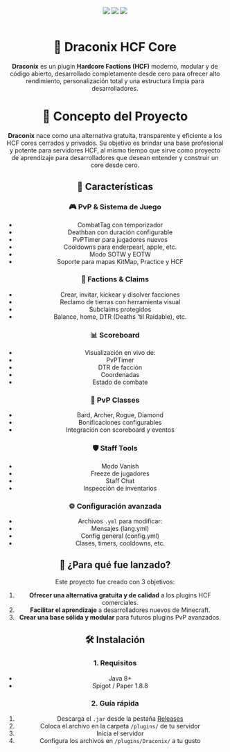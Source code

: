 <div align="center">

<img src="https://img.shields.io/badge/Minecraft-1.8.8-green?style=flat-square">
<img src="https://img.shields.io/badge/Java-8-blue?style=flat-square">
<img src="https://img.shields.io/github/license/zenthor-dev/Draconix?style=flat-square">
<br><br>

# 🐉 Draconix HCF Core
**Draconix** es un plugin **Hardcore Factions (HCF)** moderno, modular y de código abierto, desarrollado completamente desde cero para ofrecer alto rendimiento, personalización total y una estructura limpia para desarrolladores.

# 🌟 Concepto del Proyecto
**Draconix** nace como una alternativa gratuita, transparente y eficiente a los HCF cores cerrados y privados. Su objetivo es brindar una base profesional y potente para servidores HCF, al mismo tiempo que sirve como proyecto de aprendizaje para desarrolladores que desean entender y construir un core desde cero.

## 🚀 Características

### 🎮 PvP & Sistema de Juego
- CombatTag con temporizador
- Deathban con duración configurable
- PvPTimer para jugadores nuevos
- Cooldowns para enderpearl, apple, etc.
- Modo SOTW y EOTW
- Soporte para mapas KitMap, Practice y HCF

### 🏰 Factions & Claims
- Crear, invitar, kickear y disolver facciones
- Reclamo de tierras con herramienta visual
- Subclaims protegidos
- Balance, home, DTR (Deaths 'til Raidable), etc.

### 📊 Scoreboard
- Visualización en vivo de:
- PvPTimer
- DTR de facción
- Coordenadas
- Estado de combate

### 💎 PvP Classes
- Bard, Archer, Rogue, Diamond
- Bonificaciones configurables
- Integración con scoreboard y eventos

### 🛡️ Staff Tools
- Modo Vanish
- Freeze de jugadores
- Staff Chat
- Inspección de inventarios

### ⚙️ Configuración avanzada
- Archivos `.yml` para modificar:
- Mensajes (lang.yml)
- Config general (config.yml)
- Clases, timers, cooldowns, etc.

## 🧠 ¿Para qué fue lanzado?

Este proyecto fue creado con 3 objetivos:

1. **Ofrecer una alternativa gratuita y de calidad** a los plugins HCF comerciales.
2. **Facilitar el aprendizaje** a desarrolladores nuevos de Minecraft.
3. **Crear una base sólida y modular** para futuros plugins PvP avanzados.

## 🛠️ Instalación

### 1. Requisitos
- Java 8+
- Spigot / Paper 1.8.8

### 2. Guía rápida
1. Descarga el `.jar` desde la pestaña [Releases](https://github.com/zenthor-dev/Draconix/releases)
2. Coloca el archivo en la carpeta `/plugins/` de tu servidor
3. Inicia el servidor
4. Configura los archivos en `/plugins/Draconix/` a tu gusto

